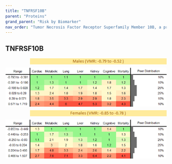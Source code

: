 ```yaml
---
title: "TNFRSF10B"
parent: "Proteins"
grand_parent: "Risk by Biomarker"
nav_order: "Tumor Necrosis Factor Receptor Superfamily Member 10B, a protein involved in cell death signaling."
---
```



## TNFRSF10B




<div style="display: flex; flex-direction: column; gap: 10px;">

  <img src="/assets/images/vmrbiomarker_tnfrsf10b__male.png" alt="TNFRSF10B VMR Male" style="margin-left: 15%">
  <img src="/assets/images/rr_tnfrsf10b__male.png" alt="TNFRSF10B RR Male">

  <img src="/assets/images/vmrbiomarker_tnfrsf10b__female.png" alt="TNFRSF10B VMR Female" style="margin-left: 15%; ">
  <img src="/assets/images/rr_tnfrsf10b__female.png" alt="TNFRSF10B RR Female">

</div>



